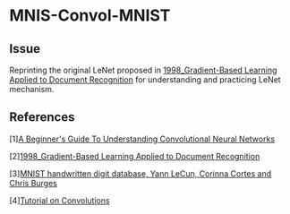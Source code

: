 # __MNIS-Convol-MNIST__
## __Issue__
Reprinting the original LeNet proposed in [1998_Gradient-Based Learning Applied to Document Recognition](http://yann.lecun.com/exdb/publis/pdf/lecun-01a.pdf) for understanding and practicing LeNet mechanism.
## __References__
[1][A Beginner's Guide To Understanding Convolutional Neural Networks](https://adeshpande3.github.io/adeshpande3.github.io/A-Beginner's-Guide-To-Understanding-Convolutional-Neural-Networks/)

[2][1998_Gradient-Based Learning Applied to Document Recognition](http://yann.lecun.com/exdb/publis/pdf/lecun-01a.pdf)

[3][MNIST handwritten digit database, Yann LeCun, Corinna Cortes and Chris Burges](http://yann.lecun.com/exdb/mnist/)

[4][Tutorial on Convolutions](http://torch.ch/torch3/matos/convolutions.pdf)
